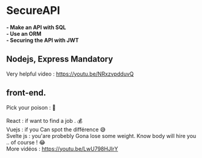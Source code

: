 # SecureAPI

**- Make an API with SQL**  
**- Use an ORM**  
**- Securing the API with JWT**  


## Nodejs, Express Mandatory  
  
Very helpful video : https://youtu.be/NRxzvpdduvQ

## front-end. 

Pick your poison : 🧐 <br><br>
React :  if want to find a job . 💰 <br>
Vuejs : if you Can spot the différence 😅 <br>
Svelte js : you'are probebly Gona lose some weight. Know body will hire  you .. of course ! 😂
<br> 
More vidéos : https://youtu.be/LwU798HJIrY
